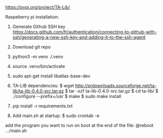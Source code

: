 https://pypi.org/project/TA-Lib/

Raspeberry pi installation:

1. Generate Github SSH key
https://docs.github.com/fr/authentication/connecting-to-github-with-ssh/generating-a-new-ssh-key-and-adding-it-to-the-ssh-agent

2. Download git repo

3. python3 -m venv ./.venv
4. source .venv/bin/activate
5. sudo apt-get install libatlas-base-dev
6. TA-LIB dependencies:
   $ wget http://prdownloads.sourceforge.net/ta-lib/ta-lib-0.4.0-src.tar.gz
   $ tar -xzf ta-lib-0.4.0-src.tar.gz
   $ cd ta-lib/
   $ ./configure --prefix=/usr
   $ make
   $ sudo make install
6. pip install -r requirements.txt
7. Add main.sh at startup:
   $ sudo crontab -e

add the program you want to run on boot at the end of the file: @reboot .../main.sh
